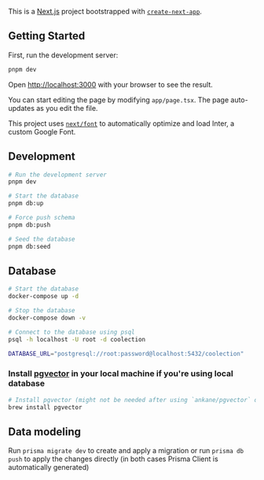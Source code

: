 This is a [Next.js](https://nextjs.org/) project bootstrapped with [`create-next-app`](https://github.com/vercel/next.js/tree/canary/packages/create-next-app).

## Getting Started

First, run the development server:

```bash
pnpm dev
```

Open [http://localhost:3000](http://localhost:3000) with your browser to see the result.

You can start editing the page by modifying `app/page.tsx`. The page auto-updates as you edit the file.

This project uses [`next/font`](https://nextjs.org/docs/basic-features/font-optimization) to automatically optimize and load Inter, a custom Google Font.

## Development

```bash
# Run the development server
pnpm dev

# Start the database
pnpm db:up

# Force push schema
pnpm db:push

# Seed the database
pnpm db:seed
```

## Database

```bash
# Start the database
docker-compose up -d

# Stop the database
docker-compose down -v

# Connect to the database using psql
psql -h localhost -U root -d coolection

DATABASE_URL="postgresql://root:password@localhost:5432/coolection"
```

### Install [pgvector](https://github.com/pgvector/pgvector) in your local machine if you're using local database

```bash
# Install pgvector (might not be needed after using `ankane/pgvector` docker image)
brew install pgvector
```

## Data modeling

Run `prisma migrate dev` to create and apply a migration or run `prisma db push` to apply the changes directly (in both cases Prisma Client is automatically generated)

